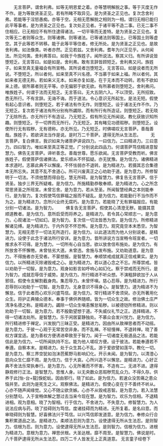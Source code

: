 <!-- { "loadSidebar": true } -->
　　无言菩萨。谓舍利弗。如等无明恩爱之着。亦等慧明解脱之事。等于灭度无作不作。是为等致贤圣正见。若有所睹不取异见。是为贤圣之正见也。复次念舍利弗。若能等于淫怒愚痴。亦等于空。无相无愿解脱之相则为一相。谓归无相已能归此平等事者。是为贤圣之正见也。复次处正见者。于诸平等不造二事。已无二事不住相应。已无相应不有所住逮得诸法。一切平等而无差特。是为贤圣之正见也。复次等无二者则等众生。则等诸佛。则等诸法。已等诸法则等国土。已等国土则等虚空。其于此等若不转移。能于此等平等住者。修无所处。是为贤圣之正见也。是故舍利弗。如法像类。听者亦然。正见若兹。又舍利弗。耆年为兴正见乎。从何闻法。所见何类。舍利弗答曰。如我于今族姓子。闻所说法。察其义归。有所讲说皆堕短乏。无言答曰。如是如是。舍利弗。敢有言辞皆顾短乏。舍利弗又问。族姓子。如来至真无量福会有所宣畅。其所说者岂堕短乏。无言答曰。如是说者而无所说。不堕短乏。所以者何。如来至真不兴名德。不当慕于如来上福。所以者何。其如来者无德无称。若如来义无本。如来亦复如是。在于无本而不动转。若有不欲如来上德。彼所慕者则无平等。亦无偏邪于欲无欲。有所慕者则堕短乏。舍利弗问。唯族姓子。何谓于法而无短乏。无言答曰。无大五阴六入。不以顶受。无所招致。悉无所行。不有言辞。无诲不诲。而于道法。令心意识无所起生。是法无短。假使有起心意识者。则堕短乏。若于诸法有作无作。则堕短乏。设于诸法无作不作。乃无短乏。复次若于诸法有所分别有所蠲除。而有所行有所造证。则堕短乏。若无晓了无除所去。亦无所行不有造证。乃无短乏。假有所见无所闻说。教化获致识知所趣。则堕短乏。于一切界而无所行。乃无短乏。其有睹见功德瑕秽。则堕短乏。设使所行无有瑕秽。无有德称。亦无所见。乃无短乏。时佛嗟叹无言菩萨。善哉善哉。族姓子。若欲讲法当作是说。是时万二千菩萨。逮得无所从生法忍。
　　无言菩萨。复白佛言。我识如来为诸菩萨讲说四力。一曰信力。二曰精进力。三曰意力。四曰智力。唯如来至真正等正觉。广分别说此四品力。何谓菩萨笃信精进意智慧力。佛告无言菩萨。谛听善念。善哉世尊。愿乐欲闻。无言菩萨受教而听。佛言族姓子。假使菩萨信诸佛法。爱乐顺从不怀狐疑。亦无犹豫。是为信力。诸佛精进本求道时。志慕此典不以懈废。不怀怯弱亦不退转。是为精进力。若摄其志合集德本无所忘失。其意不乱不舍道心。所可兴废真正之心劝助于道。是为意力。所修智明于一切法。不须他慧而得自在。慧无所碍。是为智慧力。佛复告无言菩萨。信于贤圣。独步三界无所疑难。是为信力。所施精勤恭敬奉顺。是为精进力。心之所念常思贤圣之所班宣。未曾忘舍。是为意力。若从至圣。所闻智慧经典之本则能奉行。是为智力。复次假使笃信罪福之报而不疑乱。是为信力。若能勤行不当作而不为之。是为精进力。念所兴业终无腐朽。是为意力。若能晓了无有罪福报应。有能分别一切诸法。是为智力。
　　佛复告无言菩萨。假使其心清澄无秽。能摄其意顺道教者。是为信力。意所启受而将养之。是精进力。若令其心常顺志一。是为意力。心观诸法一切如幻。是为智力。复次信一切法皆悉为空。是为信力。所修精进解诸见缚。是为精进力。于内外空不怀恐怖。是为意力。观究竟空本末悉空。为智慧力。无相无愿于一切法无所造行。是为信力。以此道法而为他人分别说者。是精进力。设使于此念于诸法所行安详。是为意力。昔所讲说方当宣畅令班宣者。一切推求永不可得。是为慧力。一切所有心自当思。欲以放舍信布施处。是为信力。有所放舍不怀懈倦。未曾怯劣大道。未曾违。舍施与发布施。又劝助道意。是为意力。不得施者亦无受者。不蒙想报。是智慧力。奉顺禁戒成就真正信戒果实。是为信力。以所精进灭除诸毁戒之心。是为精进力。若以道心念之不忘。所尊禁戒。皆以劝助于一切智。是为意力。观身如影言如呼响心如幻化。察于禁戒而无所行。是为智力。成就忍辱信于威势。是为信力。所行精进不听众想。不演粗辞欲加于人从邪径。假使令支解割截身肉。集忍辱力。未曾怀嗔。慈心忍辱。是为精进力。所行忍辱则以劝助于一切智。是为意力。无身意识不得身心。是智慧力。道为精进不为懈怠。信于此者而心欢乐兴盛笃信。是为信力。常行精进不舍须臾。亦无所著用化众生。将护正典殖众德本。奉事于佛供养随顺。皆为一切众生之故。修治佛土庄严清净名德之称。是精进力。蠲除一切众生嗔恚懈怠垢秽。以被德铠所修精进。则以劝助于一切智。是为意力。若不殷勤望想于道。不失威仪礼节之正。选择精进。不得一切诸法处所。是智慧力。乐于闲居宴静独处。不慕众会发兴悦力。是为信力。所行精进修于禅定。兴发脱门三昧正受。是精进力。因由所从致禅思者而不动摇。是为意力。于彼一心观于无常苦空非身。而不乱禅。不轻慢禅。不退转禅。晓了善权方谋宜适。是为善权方便诱进牵致至于智力。闻于一切诸度无极道品之法。若能信此是为信力。一切所闻执持不忘。能为他人嗟叹方便。设于彼法。若能奉遵若不奉遵。自察本末。是精进力。处于众生其心不乱。游于爱欲譬如莲华。教化一切。是为意力。察三界空犹如泡沫芭蕉野马影响幻化。开示未闻。是为智力。以清澄心慈向众生仁靡不周。是为信力。信于大哀。心所兴造不以懈怠。是精进力。心好正典不舍法乐常执奉行。是为意力。心无所著而不怀害。不造有二。无进不进。逮得静观修行正法。是智慧力。思惟人身。以无央数众恶瑕秽荒乱众力。不得久存。供养于此[怡-台+龍]悷蛇蚖。因由邪行。晓了如此。是为信力。若速众没苦痛之患众恼并至。此则为是死生之义。观察佛法。是精进力。假使心变在于不善终不听从。心亦不随声闻缘觉。又心不随尘欲贪嫉。心亦不从毁戒恶智。是为意力。若入法慧分别慧句。入于宣畅体解之慧过去当来今现在慧。是为智力。欢乐为信相。不退精进相。观为意相。晓了为智相。行于信力。不舍进力。不失意力。修智慧力。为人说法应病与药。晓了挂碍则为笃信。度诸挂碍而为精进。无所复着。是名曰意。而审晓碍则为智慧。好喜佛法兴于笃信。以兴笃信即发道意。是为信力。奉修众行合集积累道品之法。是精进力。柔顺法忍则为意力。设使逮得无所从生法忍。是则智力。信根为忍。则为意力。设使逮得无所从生法忍。是则智力。信根为信力。进根为精进力。意根为意力。禅思伏根。大圣达根。靡不周至。是智慧力。佛说是时。八千菩萨逮得无所从生法忍。四万二千人皆发无上正真道意。
无言童子经卷下
